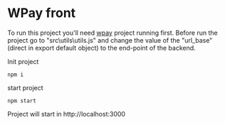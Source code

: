# WPay front
To run this project you'll need [wpay](https://github.com/elizeumadeira/wpay) project running first.
Before run the project go to "src\utils\utils.js" and change the value of the "url_base" (direct in export default object) to the end-point of the backend.

Init project

    npm i

start project

    npm start

Project will start in http://localhost:3000
